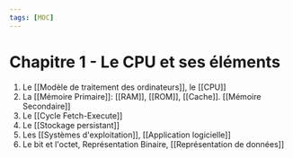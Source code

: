 ```yaml
---
tags: [MOC] 
---
```


# Chapitre 1 - Le CPU et ses éléments
1. Le [[Modèle de traitement des ordinateurs]], le [[CPU]]
2. La [[Mémoire Primaire]]: [[RAM]], [[ROM]], [[Cache]]. [[Mémoire Secondaire]]
3. Le [[Cycle Fetch-Execute]]
4. Le [[Stockage persistant]]
5. Les [[Systèmes d'exploitation]], [[Application logicielle]]
6. Le bit et l'octet, Représentation Binaire, [[Représentation de données]]
